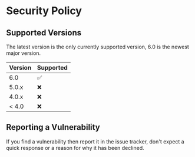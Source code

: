 # Security Policy

## Supported Versions

The latest version is the only currently supported version, 6.0 is the newest major version.

| Version | Supported          |
| ------- | ------------------ |
| 6.0     | :white_check_mark: |
| 5.0.x   | :x:                |
| 4.0.x   | :x:                |
| < 4.0   | :x:                |

## Reporting a Vulnerability

If you find a vulnerability then report it in the issue tracker, don't expect a quick response or a reason for why it has been declined.
